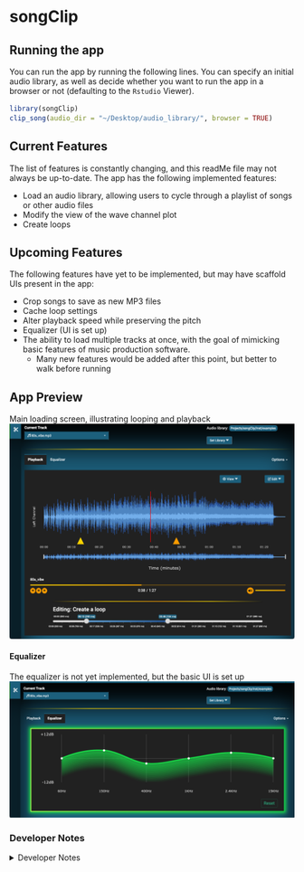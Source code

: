 
<!-- README.md is generated from README.Rmd. Please edit that file -->

# songClip

## Running the app

You can run the app by running the following lines. You can specify an
initial audio library, as well as decide whether you want to run the app
in a browser or not (defaulting to the `Rstudio` Viewer).

``` r
library(songClip)
clip_song(audio_dir = "~/Desktop/audio_library/", browser = TRUE)
```

## Current Features

The list of features is constantly changing, and this readMe file may
not always be up-to-date. The app has the following implemented
features:

- Load an audio library, allowing users to cycle through a playlist of
  songs or other audio files
- Modify the view of the wave channel plot
- Create loops

## Upcoming Features

The following features have yet to be implemented, but may have scaffold
UIs present in the app:

- Crop songs to save as new MP3 files
- Cache loop settings
- Alter playback speed while preserving the pitch
- Equalizer (UI is set up)
- The ability to load multiple tracks at once, with the goal of
  mimicking basic features of music production software.
  - Many new features would be added after this point, but better to
    walk before running

## App Preview

Main loading screen, illustrating looping and playback
![](man/figures/app_preview.png)

#### Equalizer

The equalizer is not yet implemented, but the basic UI is set up
![](man/figures/app_equalizer.png)

### Developer Notes

<details closed>
<summary>
Developer Notes
</summary>

#### Installation

Assuming you have `git` installed, run the following in your terminal:

``` bash
git clone git@github.com:MLVisions/songClip.git
```

- **Note for `git` noobs**: You will have to configure `git` to clone
  successfully. Make sure to <u>use the email you were invited with</u>.

  ``` bash
  git config --global user.name "FIRST_NAME LAST_NAME"
  git config --global user.email "MY_NAME@example.com"
  ```

Run one the following to download all the packages:

1.  If you have
    <a href='https://github.com/metrumresearchgroup/pkgr' target='_blank' rel='noopener noreferrer'>pkgr</a>
    installed, run the following in your terminal:

    ``` bash
    pkgr install
    ```

2.  If not, use the following command in your `R` console. This will
    install all packages from the `renv.lock` file:

    ``` r
    # install.packages("renv") # if you don't have the `renv` package
    renv::restore()
    ```

After installing all dependencies, running `devtools::load_all()` will
prompt you to install any required `python` modules.

- *Note*: `Python` is not currently needed for this package (despite the
  messages you will see on load), though this will likely change in the
  future.

</details>
